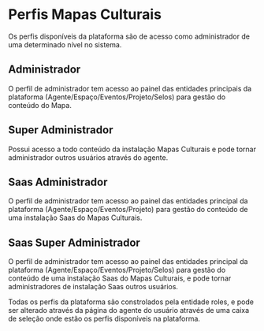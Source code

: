 # Perfis Mapas Culturais
Os perfis disponíveis da plataforma são de acesso como administrador de uma determinado nível no sistema.

## Administrador
O perfil de administrador tem acesso ao painel das entidades principais da plataforma (Agente/Espaço/Eventos/Projeto/Selos) para gestão do conteúdo do Mapa.

## Super Administrador
Possui acesso a todo conteúdo da instalação Mapas Culturais e pode tornar administrador outros usuários através do agente.

## Saas Administrador
O perfil de administrador tem acesso ao painel das entidades principal da plataforma (Agente/Espaço/Eventos/Projeto) para gestão do conteúdo de uma instalação Saas do Mapas Culturais.

## Saas Super Administrador
O perfil de administrador tem acesso ao painel das entidades principal da plataforma (Agente/Espaço/Eventos/Projeto/Selos) para gestão do conteúdo de uma instalação Saas do Mapas Culturais, e pode tornar administradores de instalação Saas outros usuários.

Todas os perfis da plataforma são constrolados pela entidade roles, e pode ser alterado através da página do agente do usuário através de uma caixa de seleção onde estão os perfis disponíveis na plataforma.
